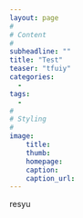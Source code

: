 ```yaml
---
layout: page
#
# Content
#
subheadline: ""
title: "Test"
teaser: "tfuiy"
categories:
  - 
tags:
  - 
#
# Styling
#
image:
    title:
    thumb:
    homepage:
    caption:
    caption_url:
---
```


resyu


 [1]: #
 [2]: #
 [3]: #
 [4]: #
 [5]: #
 [6]: #
 [7]: #
 [8]: #
 [9]: #
 [10]: #